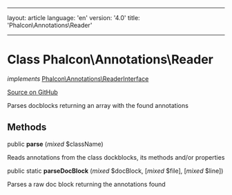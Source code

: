 * * *

layout: article language: 'en' version: '4.0' title: 'Phalcon\Annotations\Reader'

* * *

# Class **Phalcon\Annotations\Reader**

*implements* [Phalcon\Annotations\ReaderInterface](Phalcon_Annotations_ReaderInterface)

<a href="https://github.com/phalcon/cphalcon/tree/v4.0.0/phalcon/annotations/reader.zep" class="btn btn-default btn-sm">Source on GitHub</a>

Parses docblocks returning an array with the found annotations

## Methods

public **parse** (*mixed* $className)

Reads annotations from the class dockblocks, its methods and/or properties

public static **parseDocBlock** (*mixed* $docBlock, [*mixed* $file], [*mixed* $line])

Parses a raw doc block returning the annotations found